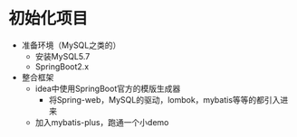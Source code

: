 # 初始化项目

- 准备环境（MySQL之类的）
  - 安装MySQL5.7
  - SpringBoot2.x
- 整合框架
  - idea中使用SpringBoot官方的模版生成器
    - 将Spring-web，MySQL的驱动，lombok，mybatis等等的都引入进来
  - 加入mybatis-plus，跑通一个小demo
